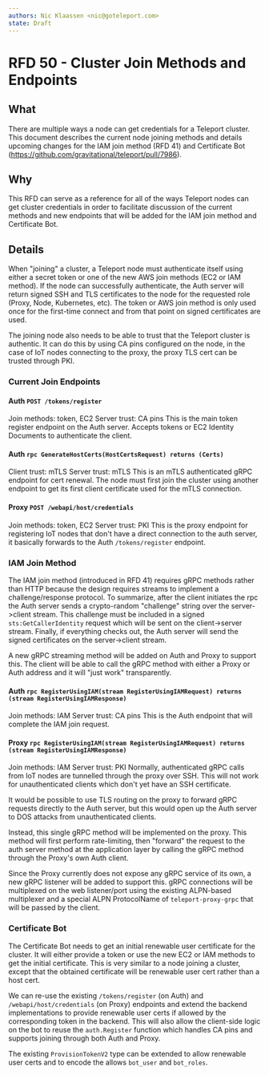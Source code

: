 ```yaml
---
authors: Nic Klaassen <nic@goteleport.com>
state: Draft
---
```


# RFD 50 - Cluster Join Methods and Endpoints

## What

There are multiple ways a node can get credentials for a Teleport cluster. This
document describes the current node joining methods and details upcoming changes
for the IAM join method (RFD 41) and Certificate Bot
(https://github.com/gravitational/teleport/pull/7986).

## Why

This RFD can serve as a reference for all of the ways Teleport nodes can get
cluster credentials in order to facilitate discussion of the current methods and
new endpoints that will be added for the IAM join method and Certificate Bot.

## Details

When "joining" a cluster, a Teleport node must authenticate itself using either
a secret token or one of the new AWS join methods (EC2 or IAM method). If the
node can successfully authenticate, the Auth server will return signed SSH and
TLS certificates to the node for the requested role (Proxy, Node, Kubernetes,
etc). The token or AWS join method is only used once for the first-time connect
and from that point on signed certificates are used.

The joining node also needs to be able to trust that the Teleport cluster is
authentic. It can do this by using CA pins configured on the node, in the case
of IoT nodes connecting to the proxy, the proxy TLS cert can be trusted through
PKI.

### Current Join Endpoints

#### Auth `POST /tokens/register`
Join methods: token, EC2
Server trust: CA pins
This is the main token register endpoint on the Auth server. Accepts tokens or
EC2 Identity Documents to authenticate the client.

#### Auth `rpc GenerateHostCerts(HostCertsRequest) returns (Certs)`
Client trust: mTLS
Server trust: mTLS
This is an mTLS authenticated gRPC endpoint for cert renewal. The node must
first join the cluster using another endpoint to get its first client
certificate used for the mTLS connection.

#### Proxy `POST /webapi/host/credentials`
Join methods: token, EC2
Server trust: PKI
This is the proxy endpoint for registering IoT nodes that don't have a direct connection to the auth server, it basically forwards to
the Auth `/tokens/register` endpoint.

### IAM Join Method
The IAM join method (introduced in RFD 41) requires gRPC methods rather than
HTTP because the design requires streams to implement a challenge/response
protocol. To summarize, after the client initiates the rpc the Auth server sends
a crypto-random "challenge" string over the server->client stream. This
challenge must be included in a signed `sts:GetCallerIdentity` request which
will be sent on the client->server stream.  Finally, if everything checks out,
the Auth server will send the signed certificates on the server->client stream.

A new gRPC streaming method will be added on Auth and Proxy to support this. The
client will be able to call the gRPC method with either a Proxy or Auth address
and it will "just work" transparently.

#### Auth `rpc RegisterUsingIAM(stream RegisterUsingIAMRequest) returns (stream RegisterUsingIAMResponse)`
Join methods: IAM
Server trust: CA pins
This is the Auth endpoint that will complete the IAM join request.

#### Proxy `rpc RegisterUsingIAM(stream RegisterUsingIAMRequest) returns (stream RegisterUsingIAMResponse)`
Join methods: IAM
Server trust: PKI
Normally, authenticated gRPC calls from IoT nodes are tunnelled through the
proxy over SSH. This will not work for unauthenticated clients which don't yet
have an SSH certificate.

It would be possible to use TLS routing on the proxy to forward gRPC requests
directly to the Auth server, but this would open up the Auth server to DOS
attacks from unauthenticated clients.

Instead, this single gRPC method will be implemented on the proxy. This method
will first perform rate-limiting, then "forward" the request to the auth server
method at the application layer by calling the gRPC method through the Proxy's
own Auth client.

Since the Proxy currently does not expose any gRPC service of its own, a new
gRPC listener will be added to support this. gRPC connections will be
multiplexed on the web listener/port using the existing ALPN-based multiplexer
and a special ALPN ProtocolName of `teleport-proxy-grpc` that will be passed by
the client.

### Certificate Bot
The Certificate Bot needs to get an initial renewable user certificate for the
cluster. It will either provide a token or use the new EC2 or IAM methods to get
the initial certificate. This is very similar to a node joining a cluster,
except that the obtained certificate will be renewable user cert rather than a
host cert.

We can re-use the existing `/tokens/register` (on Auth) and
`/webapi/host/credentials` (on Proxy) endpoints and extend the backend
implementations to provide renewable user certs if allowed by the corresponding
token in the backend. This will also allow the client-side logic on the bot to
reuse the `auth.Register` function which handles CA pins and supports joining
through both Auth and Proxy.

The existing `ProvisionTokenV2` type can be extended to allow renewable user
certs and to encode the allows `bot_user` and `bot_roles`.

